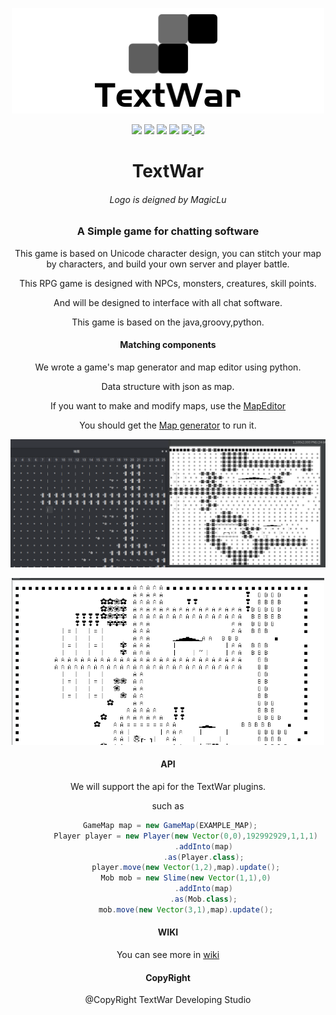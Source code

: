 <p align="center">
<img src="readme_image/banner.png" width=500>
 <div align="center">
 <img src="https://img.shields.io/github/forks/TextWar/TextWar">
   <img src="https://img.shields.io/github/stars/TextWar/TextWar">
  <img src="https://coveralls.io/repos/github/TextWar/TextWar/badge.svg?branch=master">
  <img src="https://travis-ci.org/TextWar/TextWar.svg?branch=master">
  <a href="https://gitter.im/mytextwar/community?utm_source=badge&utm_medium=badge&utm_campaign=pr-badge)">
   <img src="https://badges.gitter.im/mytextwar/community.svg" >
  </a>
  <a href="LICENSE">
     <img src="https://img.shields.io/badge/license-TPL-green">
  </a>
  </div>

</p>
<div align="center">
 
# TextWar
###### Logo is deigned by MagicLu
### A Simple game for chatting software

This game is based on Unicode character design, 
you can stitch your map by characters, and build your own server and player battle.

This RPG game is designed with NPCs, monsters, creatures, skill points.

And will be designed to interface with all chat software.

This game is based on the java,groovy,python.
#### Matching components

We wrote a game's map generator and map editor using python.

Data structure with json as map.

If you want to make and modify maps, use the [MapEditor](https://github.com/TextWar/Textwar-MapEditor)

You should get the [Map generator](https://github.com/TextWar/textwar-py) to run it.

![editor](readme_image/editor.png)

<p align="center">
<img src="readme_image/map.png" width=500>
</p>


#### API

We will support the api for the TextWar plugins.

such as

```groovy
 GameMap map = new GameMap(EXAMPLE_MAP);
        Player player = new Player(new Vector(0,0),192992929,1,1,1)
                .addInto(map)
                .as(Player.class);
        player.move(new Vector(1,2),map).update();
        Mob mob = new Slime(new Vector(1,1),0)
                .addInto(map)
                .as(Mob.class);
        mob.move(new Vector(3,1),map).update();
```
#### WIKI

You can see more in [wiki](https://github.com/TextWar/QQTextWar/wiki)

#### CopyRight

@CopyRight TextWar Developing Studio

</div>










